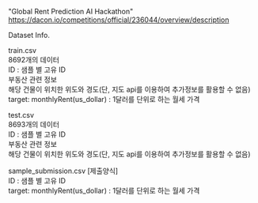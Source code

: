 "Global Rent Prediction AI Hackathon"   
https://dacon.io/competitions/official/236044/overview/description  
  
Dataset Info.

train.csv  
8692개의 데이터  
ID : 샘플 별 고유 ID  
부동산 관련 정보  
해당 건물이 위치한 위도와 경도(단, 지도 api를 이용하여 추가정보를 활용할 수 없음)  
target: monthlyRent(us_dollar) : 1달러를 단위로 하는 월세 가격  
 

test.csv  
8693개의 데이터  
ID : 샘플 별 고유 ID  
부동산 관련 정보  
해당 건물이 위치한 위도와 경도(단, 지도 api를 이용하여 추가정보를 활용할 수 없음)  
 

sample_submission.csv [제출양식]  
ID : 샘플 별 고유 ID  
target: monthlyRent(us_dollar) : 1달러를 단위로 하는 월세 가격  

